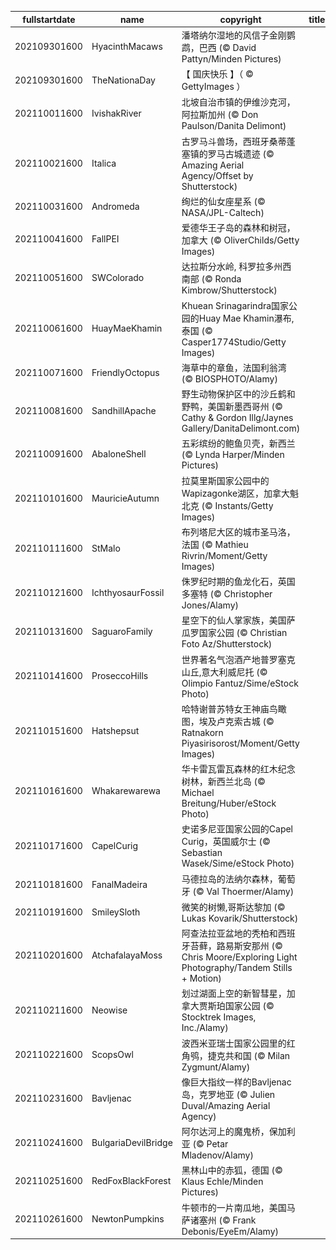 |fullstartdate|name|copyright|title|image|
|--|--|--|--|--|
202109301600|HyacinthMacaws|潘塔纳尔湿地的风信子金刚鹦鹉，巴西 (© David Pattyn/Minden Pictures)||![](/zh-CN/2021/10/202109301600HyacinthMacaws.jpg)|
202109301600|TheNationaDay|【 国庆快乐 】（ © GettyImages ）||![](/zh-CN/2021/10/202109301600TheNationaDay.jpg)|
202110011600|IvishakRiver|北坡自治市镇的伊维沙克河，阿拉斯加州 (© Don Paulson/Danita Delimont)||![](/zh-CN/2021/10/202110011600IvishakRiver.jpg)|
202110021600|Italica|古罗马斗兽场，西班牙桑蒂蓬塞镇的罗马古城遗迹 (© Amazing Aerial Agency/Offset by Shutterstock)||![](/zh-CN/2021/10/202110021600Italica.jpg)|
202110031600|Andromeda|绚烂的仙女座星系 (© NASA/JPL-Caltech)||![](/zh-CN/2021/10/202110031600Andromeda.jpg)|
202110041600|FallPEI|爱德华王子岛的森林和树冠，加拿大 (© OliverChilds/Getty Images)||![](/zh-CN/2021/10/202110041600FallPEI.jpg)|
202110051600|SWColorado|达拉斯分水岭, 科罗拉多州西南部 (© Ronda Kimbrow/Shutterstock)||![](/zh-CN/2021/10/202110051600SWColorado.jpg)|
202110061600|HuayMaeKhamin|Khuean Srinagarindra国家公园的Huay Mae Khamin瀑布,泰国 (© Casper1774Studio/Getty Images)||![](/zh-CN/2021/10/202110061600HuayMaeKhamin.jpg)|
202110071600|FriendlyOctopus|海草中的章鱼，法国利翁湾 (© BIOSPHOTO/Alamy)||![](/zh-CN/2021/10/202110071600FriendlyOctopus.jpg)|
202110081600|SandhillApache|野生动物保护区中的沙丘鹤和野鸭，美国新墨西哥州 (© Cathy & Gordon Illg/Jaynes Gallery/DanitaDelimont.com)||![](/zh-CN/2021/10/202110081600SandhillApache.jpg)|
202110091600|AbaloneShell|五彩缤纷的鲍鱼贝壳，新西兰 (© Lynda Harper/Minden Pictures)||![](/zh-CN/2021/10/202110091600AbaloneShell.jpg)|
202110101600|MauricieAutumn|拉莫里斯国家公园中的Wapizagonke湖区，加拿大魁北克 (© Instants/Getty Images)||![](/zh-CN/2021/10/202110101600MauricieAutumn.jpg)|
202110111600|StMalo|布列塔尼大区的城市圣马洛，法国 (© Mathieu Rivrin/Moment/Getty Images)||![](/zh-CN/2021/10/202110111600StMalo.jpg)|
202110121600|IchthyosaurFossil|侏罗纪时期的鱼龙化石，英国多塞特 (© Christopher Jones/Alamy)||![](/zh-CN/2021/10/202110121600IchthyosaurFossil.jpg)|
202110131600|SaguaroFamily|星空下的仙人掌家族，美国萨瓜罗国家公园 (© Christian Foto Az/Shutterstock)||![](/zh-CN/2021/10/202110131600SaguaroFamily.jpg)|
202110141600|ProseccoHills|世界著名气泡酒产地普罗塞克山丘,意大利威尼托 (© Olimpio Fantuz/Sime/eStock Photo)||![](/zh-CN/2021/10/202110141600ProseccoHills.jpg)|
202110151600|Hatshepsut|哈特谢普苏特女王神庙鸟瞰图，埃及卢克索古城 (© Ratnakorn Piyasirisorost/Moment/Getty Images)||![](/zh-CN/2021/10/202110151600Hatshepsut.jpg)|
202110161600|Whakarewarewa|华卡雷瓦雷瓦森林的红木纪念树林，新西兰北岛 (© Michael Breitung/Huber/eStock Photo)||![](/zh-CN/2021/10/202110161600Whakarewarewa.jpg)|
202110171600|CapelCurig|史诺多尼亚国家公园的Capel Curig，英国威尔士 (© Sebastian Wasek/Sime/eStock Photo)||![](/zh-CN/2021/10/202110171600CapelCurig.jpg)|
202110181600|FanalMadeira|马德拉岛的法纳尔森林，葡萄牙 (© Val Thoermer/Alamy)||![](/zh-CN/2021/10/202110181600FanalMadeira.jpg)|
202110191600|SmileySloth|微笑的树懒,哥斯达黎加 (© Lukas Kovarik/Shutterstock)||![](/zh-CN/2021/10/202110191600SmileySloth.jpg)|
202110201600|AtchafalayaMoss|阿查法拉亚盆地的秃柏和西班牙苔藓，路易斯安那州 (© Chris Moore/Exploring Light Photography/Tandem Stills + Motion)||![](/zh-CN/2021/10/202110201600AtchafalayaMoss.jpg)|
202110211600|Neowise|划过湖面上空的新智彗星，加拿大贾斯珀国家公园 (© Stocktrek Images, Inc./Alamy)||![](/zh-CN/2021/10/202110211600Neowise.jpg)|
202110221600|ScopsOwl|波西米亚瑞士国家公园里的红角鸮，捷克共和国 (© Milan Zygmunt/Alamy)||![](/zh-CN/2021/10/202110221600ScopsOwl.jpg)|
202110231600|Bavljenac|像巨大指纹一样的Bavljenac岛，克罗地亚 (© Julien Duval/Amazing Aerial Agency)||![](/zh-CN/2021/10/202110231600Bavljenac.jpg)|
202110241600|BulgariaDevilBridge|阿尔达河上的魔鬼桥，保加利亚 (© Petar Mladenov/Alamy)||![](/zh-CN/2021/10/202110241600BulgariaDevilBridge.jpg)|
202110251600|RedFoxBlackForest|黑林山中的赤狐，德国 (© Klaus Echle/Minden Pictures)||![](/zh-CN/2021/10/202110251600RedFoxBlackForest.jpg)|
202110261600|NewtonPumpkins|牛顿市的一片南瓜地，美国马萨诸塞州 (© Frank Debonis/EyeEm/Alamy)||![](/zh-CN/2021/10/202110261600NewtonPumpkins.jpg)|
